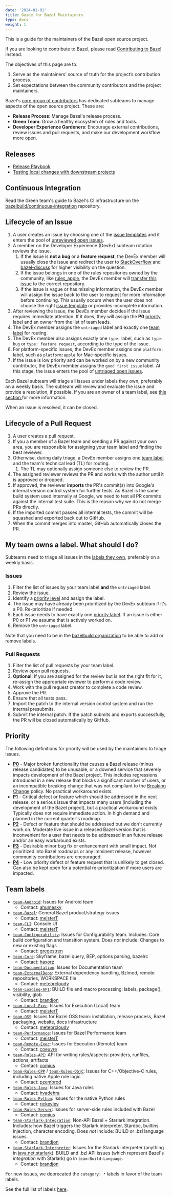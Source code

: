 ```yaml
---
date: '2024-01-01'
title: Guide for Bazel Maintainers
type: docs
weight: 1
---
```


This is a guide for the maintainers of the Bazel open source project.

If you are looking to contribute to Bazel, please read [Contributing to
Bazel](/contribute/) instead.

The objectives of this page are to:

1. Serve as the maintainers' source of truth for the project’s contribution
   process.
1. Set expectations between the community contributors and the project
   maintainers.

Bazel's [core group of contributors](/contribute/policy/) has dedicated
subteams to manage aspects of the open source project. These are:

* **Release Process**: Manage Bazel's release process.
* **Green Team**: Grow a healthy ecosystem of rules and tools.
* **Developer Experience Gardeners**: Encourage external contributions, review
  issues and pull requests, and make our development workflow more open.

## Releases

* [Release Playbook](https://github.com/bazelbuild/continuous-integration/blob/master/docs/release-playbook.md)
* [Testing local changes with downstream projects](https://github.com/bazelbuild/continuous-integration/blob/master/docs/downstream-testing.md)

## Continuous Integration

Read the Green team's guide to Bazel's CI infrastructure on the
[bazelbuild/continuous-integration](https://github.com/bazelbuild/continuous-integration/blob/master/buildkite/README.md)
repository.

## Lifecycle of an Issue

1. A user creates an issue by choosing one of the
[issue templates](https://github.com/bazelbuild/bazel/issues/new/choose)
   and it enters the pool of [unreviewed open
   issues](https://github.com/bazelbuild/bazel/issues?utf8=%E2%9C%93&q=is%3Aissue+is%3Aopen+-label%3Auntriaged+-label%3Ap2+-label%3Ap1+-label%3Ap3+-label%3Ap4+-label%3Ateam-Starlark+-label%3Ateam-Rules-CPP+-label%3Ateam-Rules-Java+-label%3Ateam-XProduct+-label%3Ateam-Android+-label%3Ateam-Apple+-label%3Ateam-Configurability++-label%3Ateam-Performance+-label%3Ateam-Rules-Server+-label%3Ateam-Core+-label%3Ateam-Rules-Python+-label%3Ateam-Remote-Exec+-label%3Ateam-Local-Exec+-label%3Ateam-Bazel).
1. A member on the Developer Experience (DevEx) subteam rotation reviews the
   issue.
   1. If the issue is **not a bug** or a **feature request**, the DevEx member
      will usually close the issue and redirect the user to
      [StackOverflow](https://stackoverflow.com/questions/tagged/bazel) and
      [bazel-discuss](https://groups.google.com/forum/#!forum/bazel-discuss) for
      higher visibility on the question.
   1. If the issue belongs in one of the rules repositories owned by the
      community, like [rules_apple](https://github.com.bazelbuild/rules_apple),
      the DevEx member will [transfer this issue](https://docs.github.com/en/free-pro-team@latest/github/managing-your-work-on-github/transferring-an-issue-to-another-repository)
      to the correct repository.
   1. If the issue is vague or has missing information, the DevEx member will
      assign the issue back to the user to request for more information before
      continuing. This usually occurs when the user does not choose the right
      [issue template](https://github.com/bazelbuild/bazel/issues/new/choose) or provides incomplete information.
1. After reviewing the issue, the DevEx member decides if the issue requires
   immediate attention. If it does, they will assign the **P0**
   [priority](#priority) label and an owner from the list of team leads.
1. The DevEx member assigns the `untriaged` label and exactly one [team
   label](#team-labels) for routing.
1. The DevEx member also assigns exactly one `type:` label, such as `type: bug`
   or `type: feature request`, according to the type of the issue.
1. For platform-specific issues, the DevEx member assigns one `platform:` label,
   such as `platform:apple` for Mac-specific issues.
1. If the issue is low priority and can be worked on by a new community
   contributor, the DevEx member assigns the `good first issue` label.
At this stage, the issue enters the pool of [untriaged open
issues](https://github.com/bazelbuild/bazel/issues?q=is%3Aissue+is%3Aopen+label%3Auntriaged).

Each Bazel subteam will triage all issues under labels they own, preferably on a
weekly basis. The subteam will review and evaluate the issue and provide a
resolution, if possible. If you are an owner of a team label, see [this section
](#label-own) for more information.

When an issue is resolved, it can be closed.

## Lifecycle of a Pull Request

1. A user creates a pull request.
1. If you a member of a Bazel team and sending a PR against your own area,
   you are responsible for assigning your team label and finding the best
   reviewer.
1. Otherwise, during daily triage, a DevEx member assigns one
   [team label](#team-labels) and the team's technical lead (TL) for routing.
   1. The TL may optionally assign someone else to review the PR.
1. The assigned reviewer reviews the PR and works with the author until it is
   approved or dropped.
1. If approved, the reviewer **imports** the PR's commit(s) into Google's
   internal version control system for further tests. As Bazel is the same build
   system used internally at Google, we need to test all PR commits against the
   internal test suite. This is the reason why we do not merge PRs directly.
1. If the imported commit passes all internal tests, the commit will be squashed
   and exported back out to GitHub.
1. When the commit merges into master, GitHub automatically closes the PR.

## My team owns a label. What should I do?

Subteams need to triage all issues in the [labels they own](#team-labels),
preferably on a weekly basis.

### Issues

1. Filter the list of issues by your team label **and** the `untriaged` label.
1. Review the issue.
1. Identify a [priority level](#priority) and assign the label.
  1. The issue may have already been prioritized by the DevEx subteam if it's a
     P0. Re-prioritize if needed.
  1. Each issue needs to have exactly one [priority label](#priority). If an
     issue is either P0 or P1 we assume that is actively worked on.
1. Remove the `untriaged` label.

Note that you need to be in the [bazelbuild
organization](https://github.com/bazelbuild) to be able to add or remove labels.

### Pull Requests

1. Filter the list of pull requests by your team label.
1. Review open pull requests.
  1. **Optional**: If you are assigned for the review but is not the right fit
  for it, re-assign the appropriate reviewer to perform a code review.
1. Work with the pull request creator to complete a code review.
1. Approve the PR.
1. Ensure that all tests pass.
1. Import the patch to the internal version control system and run the internal
   presubmits.
1. Submit the internal patch. If the patch submits and exports successfully, the
   PR will be closed automatically by GitHub.

## Priority

The following definitions for priority will be used by the maintainers to triage
issues.

* [**P0**](https://github.com/bazelbuild/bazel/labels/P0) - Major broken
  functionality that causes a Bazel release (minus release candidates) to be
  unusable, or a downed service that severely impacts development of the Bazel
  project. This includes regressions introduced in a new release that blocks a
  significant number of users, or an incompatible breaking change that was not
  compliant to the [Breaking
  Change](https://docs.google.com/document/d/1q5GGRxKrF_mnwtaPKI487P8OdDRh2nN7jX6U-FXnHL0/edit?pli=1#heading=h.ceof6vpkb3ik)
  policy. No practical workaround exists.
* [**P1**](https://github.com/bazelbuild/bazel/labels/P1) - Critical defect or
  feature which should be addressed in the next release, or a serious issue that
  impacts many users (including the development of the Bazel project), but a
  practical workaround exists. Typically does not require immediate action. In
  high demand and planned in the current quarter's roadmap.
* [**P2**](https://github.com/bazelbuild/bazel/labels/P2) - Defect or feature
  that should be addressed but we don't currently work on. Moderate live issue
  in a released Bazel version that is inconvenient for a user that needs to be
  addressed in an future release and/or an easy workaround exists.
* [**P3**](https://github.com/bazelbuild/bazel/labels/P3) - Desirable minor bug
  fix or enhancement with small impact. Not prioritized into Bazel roadmaps or
  any imminent release, however community contributions are encouraged.
* [**P4**](https://github.com/bazelbuild/bazel/labels/P4) - Low priority defect
  or feature request that is unlikely to get closed. Can also be kept open for a
  potential re-prioritization if more users are impacted.

## Team labels

*   [`team-Android`](https://github.com/bazelbuild/bazel/labels/team-Android): Issues for Android team
    *   Contact: [ahumesky](https://github.com/ahumesky)
*   [`team-Bazel`](https://github.com/bazelbuild/bazel/labels/team-Bazel): General Bazel product/strategy issues
    * Contact: [meisterT](https://github.com/meisterT)
*   [`team-CLI`](https://github.com/bazelbuild/bazel/labels/team-CLI): Console UI
    * Contact: [meisterT](https://github.com/meisterT)
*   [`team-Configurability`](https://github.com/bazelbuild/bazel/labels/team-Configurability): Issues for Configurability team. Includes: Core build configuration and transition system. Does *not* include: Changes to new or existing flags
    * Contact: [gregestren](https://github.com/gregestren)
*   [`team-Core`](https://github.com/bazelbuild/bazel/labels/team-Core): Skyframe, bazel query, BEP, options parsing, bazelrc
    * Contact: [haxorz](https://github.com/haxorz)
*   [`team-Documentation`](https://github.com/bazelbuild/bazel/labels/team-Documentation): Issues for Documentation team
*   [`team-ExternalDeps`](https://github.com/bazelbuild/bazel/labels/team-ExternalDeps): External dependency handling, Bzlmod, remote repositories, WORKSPACE file
    * Contact: [meteorcloudy](https://github.com/meteorcloudy)
*   [`team-Loading-API`](https://github.com/bazelbuild/bazel/labels/team-Loading-API): BUILD file and macro processing: labels, package(), visibility, glob
    * Contact: [brandjon](https://github.com/brandjon)
*   [`team-Local-Exec`](https://github.com/bazelbuild/bazel/labels/team-Local-Exec): Issues for Execution (Local) team
    * Contact: [meisterT](https://github.com/meisterT)
*   [`team-OSS`](https://github.com/bazelbuild/bazel/labels/team-OSS): Issues for Bazel OSS team: installation, release process, Bazel packaging, website, docs infrastructure
    * Contact: [meteorcloudy](https://github.com/meteorcloudy)
*   [`team-Performance`](https://github.com/bazelbuild/bazel/labels/team-Performance): Issues for Bazel Performance team
    * Contact: [meisterT](https://github.com/meisterT)
*   [`team-Remote-Exec`](https://github.com/bazelbuild/bazel/labels/team-Remote-Exec): Issues for Execution (Remote) team
    * Contact: [coeuvre](https://github.com/coeuvre)
*   [`team-Rules-API`](https://github.com/bazelbuild/bazel/labels/team-Rules-API): API for writing rules/aspects: providers, runfiles, actions, artifacts
    * Contact: [comius](https://github.com/comius)
*   [`team-Rules-CPP`](https://github.com/bazelbuild/bazel/labels/team-Rules-CPP) / [`team-Rules-ObjC`](https://github.com/bazelbuild/bazel/labels/team-Rules-ObjC): Issues for C++/Objective-C rules, including native Apple rule logic
    * Contact: [pzembrod](https://github.com/pzembrod)
*   [`team-Rules-Java`](https://github.com/bazelbuild/bazel/labels/team-Rules-Java): Issues for Java rules
    * Contact: [hvadehra](https://github.com/hvadehra)
*   [`team-Rules-Python`](https://github.com/bazelbuild/bazel/labels/team-Rules-Python): Issues for the native Python rules
    * Contact: [rickeylev](https://github.com/rickeylev)
*   [`team-Rules-Server`](https://github.com/bazelbuild/bazel/labels/team-Rules-Server): Issues for server-side rules included with Bazel
    * Contact: [comius](https://github.com/comius)
*   [`team-Starlark-Integration`](https://github.com/bazelbuild/bazel/labels/team-Starlark-Integration): Non-API Bazel + Starlark integration. Includes: how Bazel triggers the Starlark interpreter, Stardoc, builtins injection, character encoding.  Does *not* include: BUILD or .bzl language issues.
    * Contact: [brandjon](https://github.com/brandjon)
*   [`team-Starlark-Interpreter`](https://github.com/bazelbuild/bazel/labels/team-Starlark-Interpreter): Issues for the Starlark interpreter (anything in [java.net.starlark](https://github.com/bazelbuild/bazel/tree/master/src/main/java/net/starlark/java)). BUILD and .bzl API issues (which represent Bazel's *integration* with Starlark) go in `team-Build-Language`.
    * Contact: [brandjon](https://github.com/brandjon)

For new issues, we deprecated the `category: *` labels in favor of the team
labels.

See the full list of labels [here](https://github.com/bazelbuild/bazel/labels).
